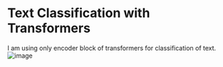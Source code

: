 # Text Classification with Transformers

I am using only encoder block of transformers for classification of text.
![image](https://user-images.githubusercontent.com/44013285/177877584-9a7d595f-f302-4149-989a-8dbc5cdc2d12.png)
